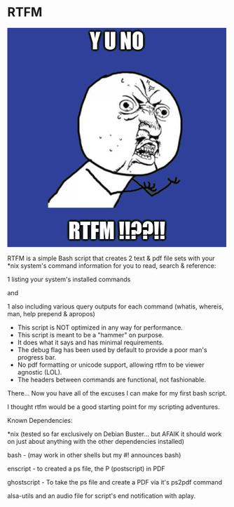 # RTFM
 ![RTFM](https://github.com/timothywcrane/RTFM/blob/main/rtfm.jpg?raw=true)
    
RTFM is a simple Bash script that creates 2 text & pdf file sets with your *nix system's command information for you to read, search & reference:

1 listing your system's installed commands

and

1 also including various query outputs for each command (whatis, whereis, man, help prepend & apropos)

* This script is NOT optimized in any way for performance. 
* This script is meant to be a "hammer" on purpose. 
* It does what it says and has minimal requirements.
* The debug flag has been used by default to provide a poor man's progress bar. 
* No pdf formatting or unicode support, allowing rtfm to be viewer agnostic (LOL).
* The headers between commands are functional, not fashionable.

There... Now you have all of the excuses I can make for my first bash script.

I thought rtfm would be a good starting point for my scripting adventures.

Known Dependencies:

*nix (tested so far exclusively on Debian Buster... but AFAIK it should work on just about anything with the other dependencies installed)

bash - (may work in other shells but my #! announces bash)

enscript - to created a ps file, the P (postscript) in PDF

ghostscript - To take the ps file and create a PDF via it's ps2pdf command

alsa-utils and an audio file for script's end notification with aplay.
